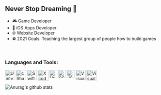 



## Never Stop Dreaming 🌠
- 🎮 Game Developer
- 🍎 iOS Apps Developer
- 🌐 Website Developer
- ⚽ 2021 Goals: Teaching the largest group of people how to build games  

<br />


 ### Languages and Tools:
[<img align="left" alt="Unity" width="33px" src="https://cdn4.iconfinder.com/data/icons/logos-brands-5/24/unity-512.png">][unity]
[<img align="left" alt="cSharp" width="33px" src="https://cdn.worldvectorlogo.com/logos/c--4.svg">][cSharp]
[<img align="left" alt="Swift" width="33px" src="https://cdn4.iconfinder.com/data/icons/logos-3/1300/swift-seeklogo-512.png">][Swift]
[<img align="left" alt="Xcode" width="35px" src="https://developer.apple.com/design/human-interface-guidelines/macos/images/app-icon-realistic-materials_2x.png">][Xcode]
[<img align="left" alt="Html" width="26px" src="https://3.bp.blogspot.com/-pxR8u1KJTW8/XIb7zIKqqQI/AAAAAAAAIrA/KDNONkGKj-EDm1vadBqJbxMg64oi0LVXgCK4BGAYYCw/s1600/logo%2Bhtml5.png">][Html]
[<img align="left" alt="CSS" width="26px" src="https://i.dlpng.com/static/png/7139180_preview.png">][CSS]
[<img align="left" alt="JS" width="26px" src="https://upload.wikimedia.org/wikipedia/commons/thumb/d/d4/Javascript-shield.svg/726px-Javascript-shield.svg.png">][JS]
[<img align="left" alt="Visual studios" width="33px" src="https://upload.wikimedia.org/wikipedia/commons/thumb/5/59/Visual_Studio_Icon_2019.svg/1200px-Visual_Studio_Icon_2019.svg.png">][VisualStudios]
[<img align="left" alt="Visual studios Code" width="34px" src="https://upload.wikimedia.org/wikipedia/commons/thumb/9/9a/Visual_Studio_Code_1.35_icon.svg/1024px-Visual_Studio_Code_1.35_icon.svg.png">][VisualStudiosCode]

<br />
<br />

![Anurag's github stats](https://github-readme-stats.vercel.app/api?username=NourMeshal)

[unity]: https://cdn4.iconfinder.com/data/icons/logos-brands-5/24/unity-512.png
[cSharp]:https://cdn.worldvectorlogo.com/logos/c--4.svg
[Swift]: https://cdn4.iconfinder.com/data/icons/logos-3/1300/swift-seeklogo-512.png
[Xcode]: https://developer.apple.com/design/human-interface-guidelines/macos/images/app-icon-realistic-materials_2x.png
[Html]: https://3.bp.blogspot.com/-pxR8u1KJTW8/XIb7zIKqqQI/AAAAAAAAIrA/KDNONkGKj-EDm1vadBqJbxMg64oi0LVXgCK4BGAYYCw/s1600/logo%2Bhtml5.png
[JS]: https://upload.wikimedia.org/wikipedia/commons/thumb/d/d4/Javascript-shield.svg/726px-Javascript-shield.svg.png
[VisualStudios]: https://upload.wikimedia.org/wikipedia/commons/thumb/5/59/Visual_Studio_Icon_2019.svg/1200px-Visual_Studio_Icon_2019.svg.png
[VisualStudiosCode]: https://upload.wikimedia.org/wikipedia/commons/thumb/9/9a/Visual_Studio_Code_1.35_icon.svg/1024px-Visual_Studio_Code_1.35_icon.svg.png
[CSS]: https://i.dlpng.com/static/png/7139180_preview.png

